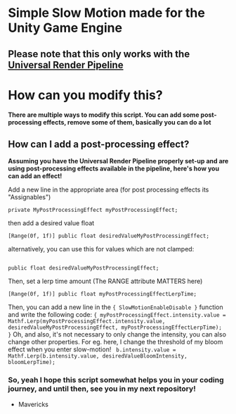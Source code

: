 # Simple Slow Motion made for the Unity Game Engine

## Please note that this only works with the [Universal Render Pipeline](https://docs.unity3d.com/Packages/com.unity.render-pipelines.universal@11.0/manual/)

# How can you modify this?
**There are multiple ways to modify this script. You can add some post-processing effects, remove some of them, basically you can do a lot**

## How can I add a post-processing effect?
**Assuming you have the Universal Render Pipeline properly set-up and are using post-processing effects available in the pipeline, here's how you can add an effect!**


  Add a new line in the appropriate area (for post processing effects its "Assignables")
   
   ``` 
   private MyPostProcessingEffect myPostProcessingEffect;
   ```
   
   then add a desired value float
   ``` 
   [Range(0f, 1f)] public float desiredValueMyPostProcessingEffect;
   ```
   
   
   alternatively, you can use this for values which are not clamped: 
   
   ```

   public float desiredValueMyPostProcessingEffect;

   ```
   
   Then, set a lerp time amount (The RANGE attribute MATTERS here)
   

   
   ``` [Range(0f, 1f)] public float myPostProcessingEffectLerpTime; ```

   
   Then, you can add a new line in the ``` { SlowMotionEnableDisable } ``` function and write the following code:
   ```{ myPostProcessingEffect.intensity.value = Mathf.Lerp(myPostProcessingEffect.intensity.value, desiredValueMyPostProcessingEffect, myPostProcessingEffectLerpTime);  }```
   Oh, and also, it's not necessary to only change the intensity, you can also change other properties. For eg. here, I change the threshold of my bloom effect when you enter      slow-motion!
   ```  b.intensity.value = Mathf.Lerp(b.intensity.value, desiredValueBloomIntensity, bloomLerpTime); ```
   
   ### So, yeah I hope this script somewhat helps you in your coding journey, and until then, see you in my next repository!
   - Mavericks
    

